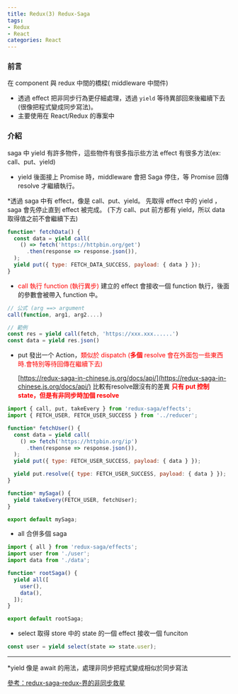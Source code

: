```yaml
---
title: Redux(3) Redux-Saga
tags: 
- Redux
- React
categories: React
---
```

<!-- 還要熟一點.看別人怎麼寫在寫~~~~~~~~~~~~~~~~~~~ -->
### 前言
在 component 與 redux 中間的橋樑( middleware 中間件)
- 透過 effect 把非同步行為更仔細處理，透過 `yield` 等待異部回來後繼續下去(很像把程式變成同步寫法)。
- 主要使用在 React/Redux 的專案中
<!-- more -->

### 介紹
saga 中 yield 有許多物件，這些物件有很多指示些方法 effect 有很多方法(ex: call、put、yield)
- yield 後面接上 Promise 時，middleware 會把 Saga 停住，等 Promise 回傳 resolve 才繼續執行。


*透過 saga 中有 effect，像是 call、put、yield。
先取得 effect 中的 yield ，saga 會先停止直到 effect 被完成。
(下方 call、put 前方都有 yield，所以 data 取得值之前不會繼續下去)

```jsx
function* fetchData() {
  const data = yield call(
    () => fetch('https://httpbin.org/get')
      .then(response => response.json()),
  );
  yield put({ type: FETCH_DATA_SUCCESS, payload: { data } });
}
```

- <span style="color:red">call 執行 function     (執行異步)</span>
建立的 effect 會接收一個 function 執行，後面的參數會被帶入 function 中。

```jsx
// 公式 (arg ==> argument
call(function, arg1, arg2....)

// 範例
const res = yield call(fetch, 'https://xxx.xxx......')
const data = yield res.json()
```

- put 發出一个 Action，<span style="color:red">類似於 dispatch<span> 
(**多個** resolve 會在外面包一些東西時.會特別等待回傳在繼續下去)

    [https://redux-saga-in-chinese.js.org/docs/api/](https://redux-saga-in-chinese.js.org/docs/api/)
    比較有resolve跟沒有的差異
    <span style="color:red">**只有 put 控制 state，但是有非同步時加個 resolve**<span>

```jsx
import { call, put, takeEvery } from 'redux-saga/effects';
import { FETCH_USER, FETCH_USER_SUCCESS } from '../reducer';

function* fetchUser() {
  const data = yield call(
    () => fetch('https://httpbin.org/ip')
      .then(response => response.json()),
  );
  yield put({ type: FETCH_USER_SUCCESS, payload: { data } });

  yield put.resolve({ type: FETCH_USER_SUCCESS, payload: { data } });
}

function* mySaga() {
  yield takeEvery(FETCH_USER, fetchUser);
}

export default mySaga;
```

- all 合併多個 saga

```jsx
import { all } from 'redux-saga/effects';
import user from './user';
import data from './data';

function* rootSaga() {
  yield all([
    user(),
    data(),
  ]);
}

export default rootSaga;
```

- select 取得 store 中的 state 的一個 effect
接收一個 funciton

```jsx
const user = yield select(state => state.user);
```

---
*yield 像是 await 的用法，處理非同步把程式變成相似於同步寫法


[參考：redux-saga-redux-界的非同步救星](https://medium.com/enjoy-life-enjoy-coding/redux-saga-redux-%E7%95%8C%E7%9A%84%E9%9D%9E%E5%90%8C%E6%AD%A5%E6%95%91%E6%98%9F-%E5%9F%BA%E6%9C%AC%E7%94%A8%E6%B3%95-d38ce3e64308)